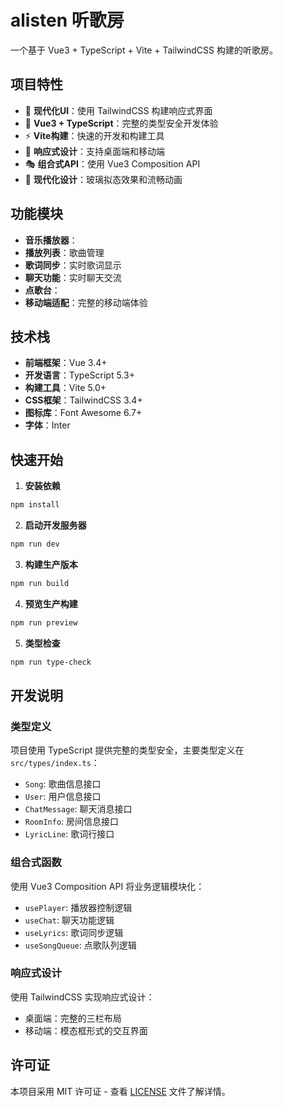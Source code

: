 # alisten 听歌房

一个基于 Vue3 + TypeScript + Vite + TailwindCSS 构建的听歌房。

## 项目特性

- 🎵 **现代化UI**：使用 TailwindCSS 构建响应式界面
- 🔧 **Vue3 + TypeScript**：完整的类型安全开发体验
- ⚡ **Vite构建**：快速的开发和构建工具
- 📱 **响应式设计**：支持桌面端和移动端
- 🎭 **组合式API**：使用 Vue3 Composition API
- 🎨 **现代化设计**：玻璃拟态效果和流畅动画

## 功能模块

- **音乐播放器**：
- **播放列表**：歌曲管理
- **歌词同步**：实时歌词显示
- **聊天功能**：实时聊天交流
- **点歌台**：
- **移动端适配**：完整的移动端体验

## 技术栈

- **前端框架**：Vue 3.4+
- **开发语言**：TypeScript 5.3+
- **构建工具**：Vite 5.0+
- **CSS框架**：TailwindCSS 3.4+
- **图标库**：Font Awesome 6.7+
- **字体**：Inter

## 快速开始

1. **安装依赖**
```bash
npm install
```

2. **启动开发服务器**
```bash
npm run dev
```

3. **构建生产版本**
```bash
npm run build
```

4. **预览生产构建**
```bash
npm run preview
```

5. **类型检查**
```bash
npm run type-check
```

## 开发说明

### 类型定义

项目使用 TypeScript 提供完整的类型安全，主要类型定义在 `src/types/index.ts`：

- `Song`: 歌曲信息接口
- `User`: 用户信息接口  
- `ChatMessage`: 聊天消息接口
- `RoomInfo`: 房间信息接口
- `LyricLine`: 歌词行接口

### 组合式函数

使用 Vue3 Composition API 将业务逻辑模块化：

- `usePlayer`: 播放器控制逻辑
- `useChat`: 聊天功能逻辑
- `useLyrics`: 歌词同步逻辑
- `useSongQueue`: 点歌队列逻辑

### 响应式设计

使用 TailwindCSS 实现响应式设计：
- 桌面端：完整的三栏布局
- 移动端：模态框形式的交互界面

## 许可证

本项目采用 MIT 许可证 - 查看 [LICENSE](LICENSE) 文件了解详情。
